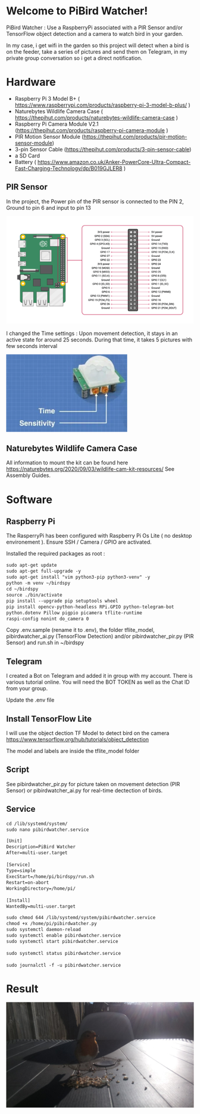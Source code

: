 # Welcome to PiBird Watcher!

PiBird Watcher : Use a RaspberryPi associated with a PIR Sensor and/or TensorFlow object detection and a camera to watch bird in your garden.

In my case, i get wifi in the garden so this project will detect when a bird is on the feeder, take a series of pictures and send them on Telegram, in my private group conversation so i get a direct notification.

# Hardware

- Raspberry Pi 3 Model B+ ( https://www.raspberrypi.com/products/raspberry-pi-3-model-b-plus/ )
- Naturebytes Wildlife Camera Case ( https://thepihut.com/products/naturebytes-wildlife-camera-case )
- Raspberry Pi Camera Module V2.1 (https://thepihut.com/products/raspberry-pi-camera-module )
- PIR Motion Sensor Module (https://thepihut.com/products/pir-motion-sensor-module)
- 3-pin Sensor Cable (https://thepihut.com/products/3-pin-sensor-cable)
- a SD Card
- Battery ( https://www.amazon.co.uk/Anker-PowerCore-Ultra-Compact-Fast-Charging-Technology/dp/B019GJLER8 )

## PIR Sensor

In the project, the Power pin of the PIR sensor is connected to the PIN 2, Ground to pin 6 and input to pin 13

![Screenshot](./Docs/GPIO.png)

I changed the Time settings : Upon movement detection, it stays in an active state for around 25 seconds. During that time, it takes 5 pictures with few seconds interval

![Screenshot](./Docs/pir.png)

## Naturebytes Wildlife Camera Case

All information to mount the kit can be found here https://naturebytes.org/2020/09/03/wildlife-cam-kit-resources/
See Assembly Guides.

# Software

## Raspberry Pi

The RasperryPi has been configured with Raspberry Pi Os Lite ( no desktop environement ).
Ensure SSH / Camera / GPIO are activated.

Installed the required packages as root :

```
sudo apt-get update
sudo apt-get full-upgrade -y
sudo apt-get install "vim python3-pip python3-venv" -y
python -m venv ~/birdspy
cd ~/birdspy
source ./bin/activate
pip install --upgrade pip setuptools wheel
pip install opencv-python-headless RPi.GPIO python-telegram-bot python.dotenv Pillow pigpio picamera tflite-runtime
raspi-config nonint do_camera 0
```

Copy .env.sample (rename it to .env), the folder tflite_model, pibirdwatcher_ai.py (TensorFlow Detection) and/or pibirdwatcher_pir.py (PIR Sensor) and run.sh in ~/birdspy

## Telegram

I created a Bot on Telegram and added it in group with my account. There is various tutorial online.
You will need the BOT TOKEN as well as the Chat ID from your group.

Update the .env file

## Install TensorFlow Lite

I will use the object dection TF Model to detect bird on the camera
https://www.tensorflow.org/hub/tutorials/object_detection

The model and labels are inside the tflite_model folder

## Script

See pibirdwatcher_pir.py for picture taken on movement detection (PIR Sensor) or pibirdwatcher_ai.py for real-time dectection of birds.

## Service

```
cd /lib/systemd/system/
sudo nano pibirdwatcher.service
```

```
[Unit]
Description=PiBird Watcher
After=multi-user.target

[Service]
Type=simple
ExecStart=/home/pi/birdspy/run.sh
Restart=on-abort
WorkingDirectory=/home/pi/

[Install]
WantedBy=multi-user.target
```

```
sudo chmod 644 /lib/systemd/system/pibirdwatcher.service
chmod +x /home/pi/pibirdwatcher.py
sudo systemctl daemon-reload
sudo systemctl enable pibirdwatcher.service
sudo systemctl start pibirdwatcher.service

sudo systemctl status pibirdwatcher.service

sudo journalctl -f -u pibirdwatcher.service
```

# Result

![Screenshot](./Docs/IMG_20220117_112800_662.jpg)
